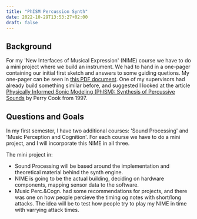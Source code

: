 ```yaml
---
title: "PhISM Percussion Synth"
date: 2022-10-29T13:53:27+02:00
draft: false
---
```


## Background
For my 'New Interfaces of Musical Expression' (NIME) course we have to do a mini project where we build an instrument.
We had to hand in a one-pager containing our initial first sketch and answers to some guiding quetions. My one-pager can be seen in [this PDF document](/documents/NIME_miniproject_RasmusNuko.pdf).
One of my supervisors had already build something similar before, and suggested I looked at the article [Physically Informed Sonic Modeling (PhISM): Synthesis of Percussive Sounds](https://www.jstor.org/stable/3681012#metadata_info_tab_contents) by Perry Cook from 1997.

## Questions and Goals
In my first semester, I have two additional courses: 'Sound Processing' and 'Music Perception and Cognition'.
For each course we have to do a mini project, and I will incorporate this NIME in all three.

The mini project in: 
+ Sound Processing will be based around the implementation and theoretical material behind the synth engine.
+ NIME is going to be the actual building, deciding on hardware components, mapping sensor data to the software.
+ Music Perc.&Cogn. had some recommendations for projects, and there was one on how people percieve the timing og notes with short/long attacks. The idea will be to test how people try to play my NIME in time with varrying attack times.

